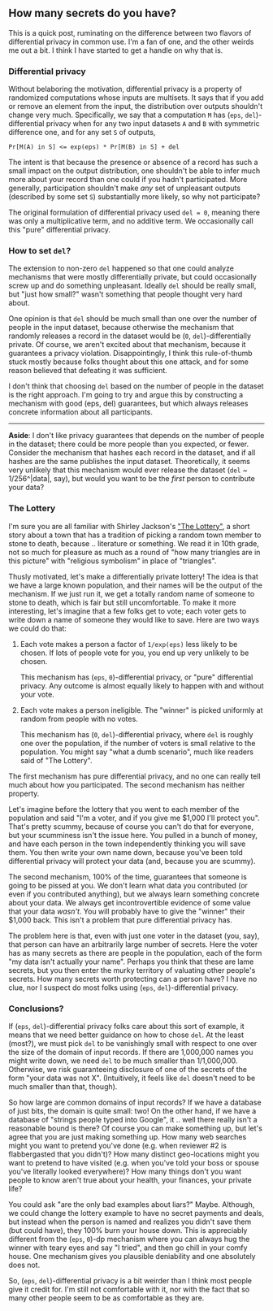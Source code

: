 ## How many secrets do you have?

This is a quick post, ruminating on the difference between two flavors of differential privacy in common use. I'm a fan of one, and the other weirds me out a bit. I think I have started to get a handle on why that is.

### Differential privacy

Without belaboring the motivation, differential privacy is a property of randomized computations whose inputs are multisets. It says that if you add or remove an element from the input, the distribution over outputs shouldn't change very much. Specifically, we say that a computation `M` has (`eps`, `del`)-differential privacy when for any two input datasets `A` and `B` with symmetric difference one, and for any set `S` of outputs, 

    Pr[M(A) in S] <= exp(eps) * Pr[M(B) in S] + del

The intent is that because the presence or absence of a record has such a small impact on the output distribution, one shouldn't be able to infer much more about your record than one could if you hadn't participated. More generally, participation shouldn't make *any* set of unpleasant outputs (described by some set `S`) substantially more likely, so why not participate?

The original formulation of differential privacy used `del = 0`, meaning there was only a multiplicative term, and no additive term. We occasionally call this "pure" differential privacy. 

### How to set `del`?

The extension to non-zero `del` happened so that one could analyze mechanisms that were mostly differentially private, but could occasionally screw up and do something unpleasant. Ideally `del` should be really small, but "just how small?" wasn't something that people thought very hard about.

One opinion is that `del` should be much small than one over the number of people in the input dataset, because otherwise the mechanism that randomly releases a record in the dataset would be (`0`, `del`)-differentially private. Of course, we aren't excited about that mechanism, because it guarantees a privacy violation. Disappointingly, I think this rule-of-thumb stuck mostly because folks thought about this one attack, and for some reason believed that defeating it was sufficient.

I don't think that choosing `del` based on the number of people in the dataset is the right approach. I'm going to try and argue this by constructing a mechanism with good (eps, del) guarantees, but which always releases concrete information about all participants.

---

**Aside**: I don't like privacy guarantees that depends on the number of people in the dataset; there could be more people than you expected, or fewer. Consider the mechanism that hashes each record in the dataset, and if all hashes are the same publishes the input dataset. Theoretically, it seems very unlikely that this mechanism would ever release the dataset (`del` ~ 1/256^|data|, say), but would you want to be the *first* person to contribute your data?

### The Lottery

I'm sure you are all familiar with Shirley Jackson's ["The Lottery"](https://en.wikipedia.org/wiki/The_Lottery), a short story about a town that has a tradition of picking a random town member to stone to death, because .. literature or something. We read it in 10th grade, not so much for pleasure as much as a round of "how many triangles are in this picture" with "religious symbolism" in place of "triangles". 

Thusly motivated, let's make a differentially private lottery! The idea is that we have a large known population, and their names will be the output of the mechanism. If we just run it, we get a totally random name of someone to stone to death, which is fair but still uncomfortable. To make it more interesting, let's imagine that a few folks get to vote; each voter gets to write down a name of someone they would like to save. Here are two ways we could do that:

1.	Each vote makes a person a factor of `1/exp(eps)` less likely to be chosen. If lots of people vote for you, you end up very unlikely to be chosen.

	This mechanism has (`eps`, `0`)-differential privacy, or "pure" differential privacy. Any outcome is almost equally likely to happen with and without your vote.

2.  Each vote makes a person ineligible. The "winner" is picked uniformly at random from people with no votes.

	This mechanism has (`0`, `del`)-differential privacy, where `del` is roughly one over the population, if the number of voters is small relative to the population. You might say "what a dumb scenario", much like readers said of "The Lottery".

The first mechanism has pure differential privacy, and no one can really tell much about how you participated. The second mechanism has neither property.

Let's imagine before the lottery that you went to each member of the population and said "I'm a voter, and if you give me $1,000 I'll protect you". That's pretty scummy, because of course you can't do that for everyone, but your scumminess isn't the issue here. You pulled in a bunch of money, and have each person in the town independently thinking you will save them. You then write your own name down, because you've been told differential privacy will protect your data (and, because you are scummy).

The second mechanism, 100% of the time, guarantees that someone is going to be pissed at you. We don't learn what data you contributed (or even if you contributed anything), but we always learn something concrete about your data. We always get incontrovertible evidence of some value that your data *wasn't*. You will probably have to give the "winner" their $1,000 back. This isn't a problem that pure differential privacy has.

The problem here is that, even with just one voter in the dataset (you, say), that person can have an arbitrarily large number of secrets. Here the voter has as many secrets as there are people in the population, each of the form "my data isn't actually your name". Perhaps you think that these are lame secrets, but you then enter the murky territory of valuating other people's secrets. How many secrets worth protecting can a person have? I have no clue, nor I suspect do most folks using (`eps`, `del`)-differential privacy. 

### Conclusions?

If (`eps`, `del`)-differential privacy folks care about this sort of example, it means that we need better guidance on how to chose `del`. At the least (most?), we must pick `del` to be vanishingly small with respect to one over the size of the domain of input records. If there are 1,000,000 names you might write down, we need `del` to be much smaller than 1/1,000,000. Otherwise, we risk guaranteeing disclosure of one of the secrets of the form "your data was not X". (Intuitively, it feels like `del` doesn't need to be much smaller than that, though).

So how large are common domains of input records? If we have a database of just bits, the domain is quite small: two! On the other hand, if we have a database of "strings people typed into Google", it .. well there really isn't a reasonable bound is there? Of course you can make something up, but let's agree that you are just making something up. How many web searches might you want to pretend you've done (e.g. when reviewer #2 is flabbergasted that you didn't)? How many distinct geo-locations might you want to pretend to have visited (e.g. when you've told your boss or spouse you've literally looked everywhere)? How many things don't you want people to know aren't true about your health, your finances, your private life?

You could ask "are the only bad examples about liars?" Maybe. Although, we could change the lottery example to have no secret payments and deals, but instead when the person is named and realizes you didn't save them (but could have), they 100% burn your house down. This is appreciably different from the (`eps`, `0`)-dp mechanism where you can always hug the winner with teary eyes and say "I tried", and then go chill in your comfy house. One mechanism gives you plausible deniability and one absolutely does not.

So, (`eps`, `del`)-differential privacy is a bit weirder than I think most people give it credit for. I'm still not comfortable with it, nor with the fact that so many other people seem to be as comfortable as they are.